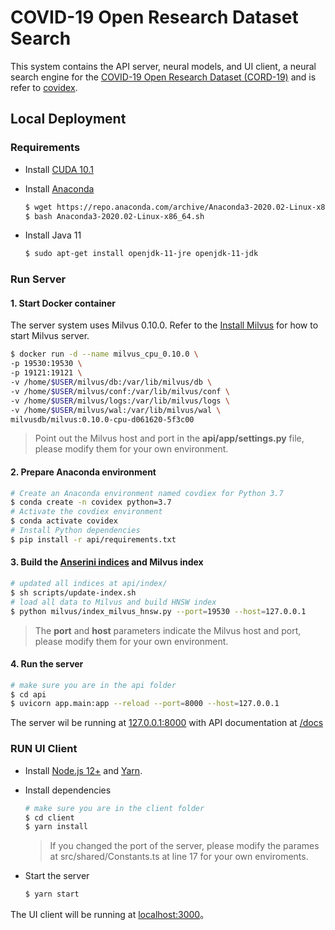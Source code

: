 # COVID-19 Open Research Dataset Search

This system contains the API server, neural models, and UI client, a neural search engine for the [COVID-19 Open Research Dataset (CORD-19)](https://pages.semanticscholar.org/coronavirus-research) and is refer to [covidex](https://github.com/castorini/covidex).


## Local Deployment

### Requirements

- Install [CUDA 10.1](https://developer.nvidia.com/cuda-10.1-download-archive-update2)

+ Install [Anaconda](https://docs.anaconda.com/anaconda/install/linux/)

  ```bash
  $ wget https://repo.anaconda.com/archive/Anaconda3-2020.02-Linux-x86_64.sh
  $ bash Anaconda3-2020.02-Linux-x86_64.sh
  ```

- Install Java 11

    ```bash
    $ sudo apt-get install openjdk-11-jre openjdk-11-jdk
    ```

### Run Server

#### 1. Start Docker container

The server system uses Milvus 0.10.0. Refer to the [Install Milvus](https://github.com/milvus-io/docs/blob/v0.10.0/site/en/guides/get_started/install_milvus/install_milvus.md) for how to start Milvus server.

```bash
$ docker run -d --name milvus_cpu_0.10.0 \
-p 19530:19530 \
-p 19121:19121 \
-v /home/$USER/milvus/db:/var/lib/milvus/db \
-v /home/$USER/milvus/conf:/var/lib/milvus/conf \
-v /home/$USER/milvus/logs:/var/lib/milvus/logs \
-v /home/$USER/milvus/wal:/var/lib/milvus/wal \
milvusdb/milvus:0.10.0-cpu-d061620-5f3c00
```

> Point out the Milvus host and port in the **api/app/settings.py** file, please modify them for your own environment.

#### 2. Prepare Anaconda environment

```bash
# Create an Anaconda environment named covdiex for Python 3.7
$ conda create -n covidex python=3.7
# Activate the covdiex environment
$ conda activate covidex
# Install Python dependencies
$ pip install -r api/requirements.txt
```

#### 3. Build the [Anserini indices](https://github.com/castorini/anserini/blob/master/docs/experiments-cord19.md) and Milvus index

```bash
# updated all indices at api/index/
$ sh scripts/update-index.sh
# load all data to Milvus and build HNSW index
$ python milvus/index_milvus_hnsw.py --port=19530 --host=127.0.0.1
```

> The **port** and **host** parameters indicate the Milvus host and port, please modify them for your own environment.

#### 4. Run the server

```bash
# make sure you are in the api folder
$ cd api
$ uvicorn app.main:app --reload --port=8000 --host=127.0.0.1
```

The server wil be running at [127.0.0.1:8000](http://127.0.0.1:8000) with API documentation at [/docs](http://127.0.0.1:8000/docs)


### RUN UI Client

- Install  [Node.js 12+](https://nodejs.org/en/download/) and [Yarn](https://classic.yarnpkg.com/en/docs/install/).

- Install dependencies

    ```bash
    # make sure you are in the client folder
    $ cd client
    $ yarn install
    ```

    > If you changed the port of the server, please modify the parames at src/shared/Constants.ts at line 17 for your own enviroments.

- Start the server

    ```bash
    $ yarn start
    ```

The UI client will be running at [localhost:3000](http://localhost:3000)。

